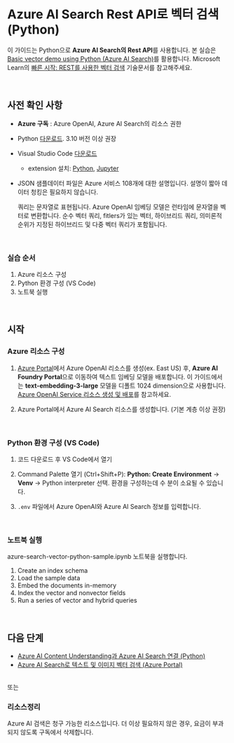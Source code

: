 # Azure AI Search Rest API로 벡터 검색 (Python)

이 가이드는 Python으로 **Azure AI Search의 Rest API**를 사용합니다. 본 실습은 [Basic vector demo using Python (Azure AI Search)](https://github.com/Azure/azure-search-vector-samples/blob/main/demo-python/code/basic-vector-workflow/readme.md)를 활용합니다. Microsoft Learn의 [빠른 시작: REST를 사용한 벡터 검색](https://learn.microsoft.com/ko-kr/azure/search/search-get-started-vector) 기술문서를 참고해주세요.   

<br/>

## 사전 확인 사항

* **Azure 구독** : Azure OpenAI, Azure AI Search의 리소스 권한

* Python [다운로드](https://www.python.org/downloads/). 3.10 버전 이상 권장
  
* Visual Studio Code [다운로드]()
  * extension 설치: [Python](https://marketplace.visualstudio.com/items?itemName=ms-python.python), [Jupyter](https://marketplace.visualstudio.com/items?itemName=ms-toolsai.jupyter)
 
* JSON 샘플데이터 파일은 Azure 서비스 108개에 대한 설명입니다. 설명이 짧아 데이터 청킹은 필요하지 않습니다.

  쿼리는 문자열로 표현됩니다. Azure OpenAI 임베딩 모델은 런타임에 문자열을 벡터로 변환합니다.
  순수 벡터 쿼리, fitlers가 있는 벡터, 하이브리드 쿼리, 의미론적 순위가 지정된 하이브리드 및 다중 벡터 쿼리가 포함됩니다.


<br/> 

### 실습 순서
1. Azure 리소스 구성
2. Python 환경 구성 (VS Code) 
3. 노트북 실행 


<br/> 

## 시작 

### Azure 리소스 구성 

1. [Azure Portal](https://portal.azure.com/)에서 Azure OpenAI 리소스를 생성(ex. East US) 후, **Azure AI Foundry Portal**으로 이동하여 텍스트 임베딩 모델을 배포합니다. 이 가이드에서는 **text-embedding-3-large** 모델을 디폴트 1024 dimension으로 사용합니다. [Azure OpenAI Service 리소스 생성 및 배포](https://learn.microsoft.com/ko-kr/azure/ai-services/openai/how-to/create-resource?pivots=web-portal)를 참고하세요.

2. Azure Portal에서 Azure AI Search 리소스를 생성합니다. (기본 계층 이상 권장)

<br/> 

### Python 환경 구성 (VS Code) 

1. 코드 다운로드 후 VS Code에서 열기 

2. Command Palette 열기 (Ctrl+Shift+P): **Python: Create Environment** ->  **Venv** -> Python interpreter 선택. 
   환경을 구성하는데 수 분이 소요될 수 있습니다. 

3. `.env` 파일에서 Azure OpenAI와 Azure AI Search 정보를 입력합니다. 

<br/> 

### 노트북 실행  
azure-search-vector-python-sample.ipynb 노트북을 실행합니다. 

  1. Create an index schema
  2. Load the sample data
  3. Embed the documents in-memory
  4. Index the vector and nonvector fields
  5. Run a series of vector and hybrid queries



<br/> 


## 다음 단계 

* [Azure AI Content Understanding과 Azure AI Search 연결 (Python)]()
* [Azure AI Search로 텍스트 및 이미지 벡터 검색 (Azure Portal)]() 

<br/> 
또는 

### 리소스정리
Azure AI 검색은 청구 가능한 리소스입니다. 더 이상 필요하지 않은 경우, 요금이 부과되지 않도록 구독에서 삭제합니다.


<br/> 
